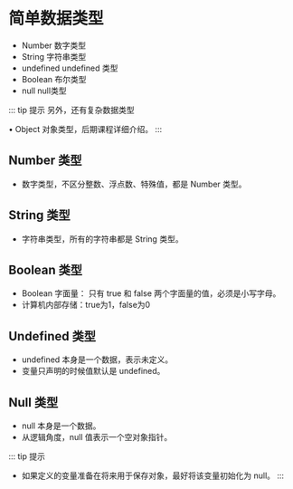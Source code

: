 # 简单数据类型

- Number   数字类型
- String   字符串类型
- undefined    undefined 类型
- Boolean   布尔类型
- null   null类型

::: tip 提示
另外，还有复杂数据类型

• Object 对象类型，后期课程详细介绍。
:::

## Number 类型
- 数字类型，不区分整数、浮点数、特殊值，都是 Number 类型。

## String 类型

- 字符串类型，所有的字符串都是 String 类型。

## Boolean 类型

- Boolean 字面量： 只有 true 和 false 两个字面量的值，必须是小写字母。
- 计算机内部存储：true为1，false为0

## Undefined 类型

- undefined 本身是一个数据，表示未定义。
- 变量只声明的时候值默认是 undefined。

## Null 类型

- null 本身是一个数据。
- 从逻辑角度，null 值表示一个空对象指针。

::: tip 提示
- 如果定义的变量准备在将来用于保存对象，最好将该变量初始化为 null。
:::